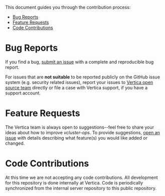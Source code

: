 This document guides you through the contribution process:

- [Bug Reports](#bug-reports)
- [Feature Requests](#feature-requests)
- [Code Contributions](#code-contributions)
 
# Bug Reports

If you find a bug, [submit an issue](https://github.com/vertica/vcluster/issues)
with a complete and reproducible bug report.

For issues that are **not suitable** to be reported publicly on the GitHub
issue system (e.g. security related issues), report your issues to [Vertica
open source team](mailto:vertica-opensrc@microfocus.com) directly or file a
case with Vertica support, if you have a support account.

# Feature Requests

The Vertica team is always open to suggestions--feel free to share your ideas
about how to improve *vcluster-ops*. To provide suggestions, [open an
issue](https://github.com/vertica/vcluster/issues) with details describing
what feature(s) you would like added or changed.

# Code Contributions

At this time we are not accepting any code contributions. All development for
this repository is done internally at Vertica. Code is periodically
synchronized from the internal server repository to this public repository.
